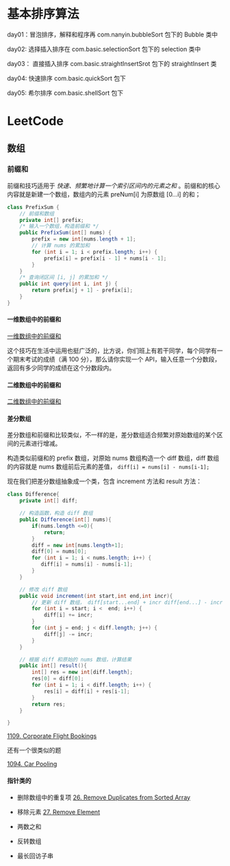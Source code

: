 # 基本排序算法

day01：冒泡排序，解释和程序再 com.nanyin.bubbleSort 包下的 Bubble 类中

day02: 选择插入排序在 com.basic.selectionSort 包下的 selection 类中

day03： 直接插入排序 com.basic.straightInsertSrot 包下的 straightInsert 类

day04: 快速排序 com.basic.quickSort 包下

day05: 希尔排序 com.basic.shellSort 包下

# LeetCode

## 数组

### 前缀和

前缀和技巧适用于 *快速、频繁地计算⼀个索引区间内的元素之和* 。前缀和的核心内容就是新建一个数组，数组内的元素 preNum[i] 为原数组 [0...i] 的和；

```java
class PrefixSum {
    // 前缀和数组
    private int[] prefix;
    /* 输入一个数组，构造前缀和 */
    public PrefixSum(int[] nums) {
        prefix = new int[nums.length + 1];
        // 计算 nums 的累加和
        for (int i = 1; i < prefix.length; i++) {
            prefix[i] = prefix[i - 1] + nums[i - 1];
        }
    }
    /* 查询闭区间 [i, j] 的累加和 */
    public int query(int i, int j) {
        return prefix[j + 1] - prefix[i];
    }
}
```

#### 一维数组中的前缀和

[一维数组中的前缀和](src/main/java/com/leetcode/v2/No303_Range_Sum_Query_Immutable/NumArray.java)

这个技巧在生活中运用也挺广泛的，比方说，你们班上有若干同学，每个同学有⼀个期末考试的成绩（满 100 分），那么请你实现⼀个 API，输⼊任意⼀个分数段，返回有多少同学的成绩在这个分数段内。

#### 二维数组中的前缀和

[二维数组中的前缀和](src/main/java/com/leetcode/v2/No304_Range_Sum_Query_2D_Immutable/NumMatrix.java)

#### 差分数组

差分数组和前缀和比较类似，不一样的是，差分数组适合频繁对原始数组的某个区间的元素进行增减。

构造类似前缀和的 prefix 数组，对原始 nums 数组构造一个 diff 数组，diff 数组的内容就是 nums 数组前后元素的差值， `diff[i] = nums[i] - nums[i-1];`

现在我们把差分数组抽象成⼀个类，包含 increment 方法和 result 方法：

``` java
class Difference{
    private int[] diff;

    // 构造函数，构造 diff 数组
    public Difference(int[] nums){
        if(nums.length <=0){
            return;
        }
        diff = new int[nums.length+1];
        diff[0] = nums[0];
        for (int i = 1; i < nums.length; i++) {
           diff[i] = nums[i] - nums[i-1];
        }
    }

    // 修改 diff 数组
    public void increment(int start,int end,int incr){
        // 更新 diff 数组， diff[start...end] + incr diff[end...] - incr
        for (int i = start; i <  end; i++) {
            diff[i] += incr;
        }
        for (int j = end; j < diff.length; j++) {
            diff[j] -= incr;
        }
    }

    // 根据 diff 和原始的 nums 数组，计算结果
    public int[] result(){
        int[] res = new int[diff.length];
        res[0] = diff[0];
        for (int i = 1; i < diff.length; i++) {
            res[i] = diff[i] + res[i-1];
        }
        return res;
    }

}
```

[1109. Corporate Flight Bookings](src/main/java/com/leetcode/v2/No1109_Corporate_Flight_Bookings/Solution.java)

还有一个很类似的题

[1094. Car Pooling](src/main/java/com/leetcode/v2/No1094_Car_Pooling/Solution.java)

#### 指针类的

- 删除数组中的重复项
[26. Remove Duplicates from Sorted Array](src/main/java/com/leetcode/v2/No026_remove_duplicate_from_sorted_array/Solution.java)

- 移除元素
[27. Remove Element](src/main/java/com/leetcode/v2/No027_remove_element/Solution.java)

- 两数之和
- 反转数组
- 最长回访子串
